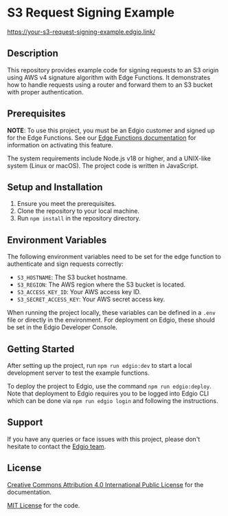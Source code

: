 # S3 Request Signing Example

https://your-s3-request-signing-example.edgio.link/

## Description

This repository provides example code for signing requests to an S3 origin using AWS v4 signature algorithm with Edge Functions. It demonstrates how to handle requests using a router and forward them to an S3 bucket with proper authentication.

## Prerequisites

**NOTE**: To use this project, you must be an Edgio customer and signed up for the Edge Functions. See our [Edge Functions documentation](https://docs.edg.io/guides/v7/edge-functions) for information on activating this feature.

The system requirements include Node.js v18 or higher, and a UNIX-like system (Linux or macOS). The project code is written in JavaScript.

## Setup and Installation

1. Ensure you meet the prerequisites.
2. Clone the repository to your local machine.
3. Run `npm install` in the repository directory.

## Environment Variables

The following environment variables need to be set for the edge function to authenticate and sign requests correctly:

- `S3_HOSTNAME`: The S3 bucket hostname.
- `S3_REGION`: The AWS region where the S3 bucket is located.
- `S3_ACCESS_KEY_ID`: Your AWS access key ID.
- `S3_SECRET_ACCESS_KEY`: Your AWS secret access key.

When running the project locally, these variables can be defined in a `.env` file or directly in the environment. For deployment on Edgio, these should be set in the Edgio Developer Console.

## Getting Started

After setting up the project, run `npm run edgio:dev` to start a local development server to test the example functions.

To deploy the project to Edgio, use the command `npm run edgio:deploy`. Note that deployment to Edgio requires you to be logged into Edgio CLI which can be done via `npm run edgio login` and following the instructions.

## Support

If you have any queries or face issues with this project, please don't hesitate to contact the [Edgio team](https://edg.io/contact-support/).

## License

[Creative Commons Attribution 4.0 International Public License](LICENSE-CONTENT) for the documentation.

[MIT License](LICENSE-CODE) for the code.
